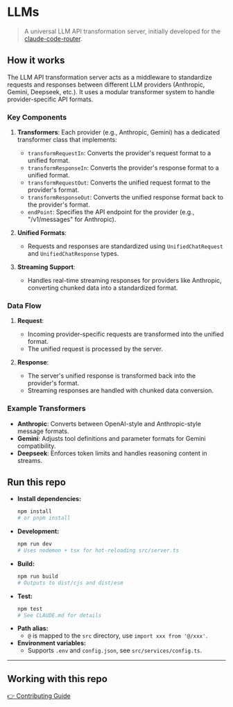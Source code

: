 # LLMs

> A universal LLM API transformation server, initially developed for the [claude-code-router](https://github.com/datartech/claude-code-router).

## How it works

The LLM API transformation server acts as a middleware to standardize requests and responses between different LLM providers (Anthropic, Gemini, Deepseek, etc.). It uses a modular transformer system to handle provider-specific API formats.

### Key Components

1. **Transformers**: Each provider (e.g., Anthropic, Gemini) has a dedicated transformer class that implements:

   - `transformRequestIn`: Converts the provider's request format to a unified format.
   - `transformResponseIn`: Converts the provider's response format to a unified format.
   - `transformRequestOut`: Converts the unified request format to the provider's format.
   - `transformResponseOut`: Converts the unified response format back to the provider's format.
   - `endPoint`: Specifies the API endpoint for the provider (e.g., "/v1/messages" for Anthropic).

2. **Unified Formats**:

   - Requests and responses are standardized using `UnifiedChatRequest` and `UnifiedChatResponse` types.

3. **Streaming Support**:
   - Handles real-time streaming responses for providers like Anthropic, converting chunked data into a standardized format.

### Data Flow

1. **Request**:

   - Incoming provider-specific requests are transformed into the unified format.
   - The unified request is processed by the server.

2. **Response**:
   - The server's unified response is transformed back into the provider's format.
   - Streaming responses are handled with chunked data conversion.

### Example Transformers

- **Anthropic**: Converts between OpenAI-style and Anthropic-style message formats.
- **Gemini**: Adjusts tool definitions and parameter formats for Gemini compatibility.
- **Deepseek**: Enforces token limits and handles reasoning content in streams.

## Run this repo

- **Install dependencies:**
  ```sh
  npm install
  # or pnpm install
  ```
- **Development:**
  ```sh
  npm run dev
  # Uses nodemon + tsx for hot-reloading src/server.ts
  ```
- **Build:**
  ```sh
  npm run build
  # Outputs to dist/cjs and dist/esm
  ```
- **Test:**
  ```sh
  npm test
  # See CLAUDE.md for details
  ```
- **Path alias:**
  - `@` is mapped to the `src` directory, use `import xxx from '@/xxx'`.
- **Environment variables:**
  - Supports `.env` and `config.json`, see `src/services/config.ts`.

---

## Working with this repo

[👉 Contributing Guide](./CONTRIBUTING.md)
